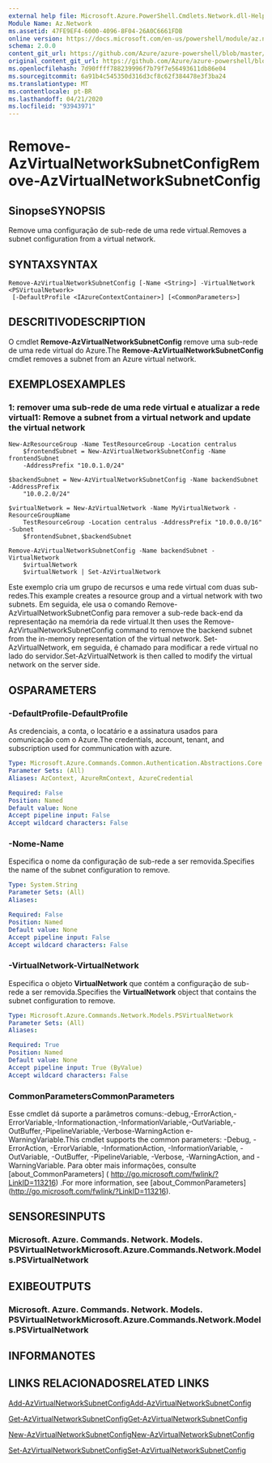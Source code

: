 ```yaml
---
external help file: Microsoft.Azure.PowerShell.Cmdlets.Network.dll-Help.xml
Module Name: Az.Network
ms.assetid: 47FE9EF4-6000-4096-8F04-26A0C6661FDB
online version: https://docs.microsoft.com/en-us/powershell/module/az.network/remove-azvirtualnetworksubnetconfig
schema: 2.0.0
content_git_url: https://github.com/Azure/azure-powershell/blob/master/src/Network/Network/help/Remove-AzVirtualNetworkSubnetConfig.md
original_content_git_url: https://github.com/Azure/azure-powershell/blob/master/src/Network/Network/help/Remove-AzVirtualNetworkSubnetConfig.md
ms.openlocfilehash: 7d90ffff788239996f7b79f7e56493611db86e04
ms.sourcegitcommit: 6a91b4c545350d316d3cf8c62f384478e3f3ba24
ms.translationtype: MT
ms.contentlocale: pt-BR
ms.lasthandoff: 04/21/2020
ms.locfileid: "93943971"
---
```

# <span data-ttu-id="5e321-101">Remove-AzVirtualNetworkSubnetConfig</span><span class="sxs-lookup"><span data-stu-id="5e321-101">Remove-AzVirtualNetworkSubnetConfig</span></span>

## <span data-ttu-id="5e321-102">Sinopse</span><span class="sxs-lookup"><span data-stu-id="5e321-102">SYNOPSIS</span></span>
<span data-ttu-id="5e321-103">Remove uma configuração de sub-rede de uma rede virtual.</span><span class="sxs-lookup"><span data-stu-id="5e321-103">Removes a subnet configuration from a virtual network.</span></span>

## <span data-ttu-id="5e321-104">SYNTAX</span><span class="sxs-lookup"><span data-stu-id="5e321-104">SYNTAX</span></span>

```
Remove-AzVirtualNetworkSubnetConfig [-Name <String>] -VirtualNetwork <PSVirtualNetwork>
 [-DefaultProfile <IAzureContextContainer>] [<CommonParameters>]
```

## <span data-ttu-id="5e321-105">DESCRITIVO</span><span class="sxs-lookup"><span data-stu-id="5e321-105">DESCRIPTION</span></span>
<span data-ttu-id="5e321-106">O cmdlet **Remove-AzVirtualNetworkSubnetConfig** remove uma sub-rede de uma rede virtual do Azure.</span><span class="sxs-lookup"><span data-stu-id="5e321-106">The **Remove-AzVirtualNetworkSubnetConfig** cmdlet removes a subnet from an Azure virtual network.</span></span>

## <span data-ttu-id="5e321-107">EXEMPLOS</span><span class="sxs-lookup"><span data-stu-id="5e321-107">EXAMPLES</span></span>

### <span data-ttu-id="5e321-108">1: remover uma sub-rede de uma rede virtual e atualizar a rede virtual</span><span class="sxs-lookup"><span data-stu-id="5e321-108">1: Remove a subnet from a virtual network and update the virtual network</span></span>
```
New-AzResourceGroup -Name TestResourceGroup -Location centralus
    $frontendSubnet = New-AzVirtualNetworkSubnetConfig -Name frontendSubnet 
    -AddressPrefix "10.0.1.0/24"

$backendSubnet = New-AzVirtualNetworkSubnetConfig -Name backendSubnet -AddressPrefix 
    "10.0.2.0/24"

$virtualNetwork = New-AzVirtualNetwork -Name MyVirtualNetwork -ResourceGroupName 
    TestResourceGroup -Location centralus -AddressPrefix "10.0.0.0/16" -Subnet 
    $frontendSubnet,$backendSubnet

Remove-AzVirtualNetworkSubnetConfig -Name backendSubnet -VirtualNetwork 
    $virtualNetwork
    $virtualNetwork | Set-AzVirtualNetwork
```

<span data-ttu-id="5e321-109">Este exemplo cria um grupo de recursos e uma rede virtual com duas sub-redes.</span><span class="sxs-lookup"><span data-stu-id="5e321-109">This example creates a resource group and a virtual network with two subnets.</span></span> <span data-ttu-id="5e321-110">Em seguida, ele usa o comando Remove-AzVirtualNetworkSubnetConfig para remover a sub-rede back-end da representação na memória da rede virtual.</span><span class="sxs-lookup"><span data-stu-id="5e321-110">It then uses the Remove-AzVirtualNetworkSubnetConfig command to remove the backend subnet from the in-memory representation of the virtual network.</span></span> <span data-ttu-id="5e321-111">Set-AzVirtualNetwork, em seguida, é chamado para modificar a rede virtual no lado do servidor.</span><span class="sxs-lookup"><span data-stu-id="5e321-111">Set-AzVirtualNetwork is then called to modify the virtual network on the server side.</span></span>

## <span data-ttu-id="5e321-112">OS</span><span class="sxs-lookup"><span data-stu-id="5e321-112">PARAMETERS</span></span>

### <span data-ttu-id="5e321-113">-DefaultProfile</span><span class="sxs-lookup"><span data-stu-id="5e321-113">-DefaultProfile</span></span>
<span data-ttu-id="5e321-114">As credenciais, a conta, o locatário e a assinatura usados para comunicação com o Azure.</span><span class="sxs-lookup"><span data-stu-id="5e321-114">The credentials, account, tenant, and subscription used for communication with azure.</span></span>

```yaml
Type: Microsoft.Azure.Commands.Common.Authentication.Abstractions.Core.IAzureContextContainer
Parameter Sets: (All)
Aliases: AzContext, AzureRmContext, AzureCredential

Required: False
Position: Named
Default value: None
Accept pipeline input: False
Accept wildcard characters: False
```

### <span data-ttu-id="5e321-115">-Nome</span><span class="sxs-lookup"><span data-stu-id="5e321-115">-Name</span></span>
<span data-ttu-id="5e321-116">Especifica o nome da configuração de sub-rede a ser removida.</span><span class="sxs-lookup"><span data-stu-id="5e321-116">Specifies the name of the subnet configuration to remove.</span></span>

```yaml
Type: System.String
Parameter Sets: (All)
Aliases:

Required: False
Position: Named
Default value: None
Accept pipeline input: False
Accept wildcard characters: False
```

### <span data-ttu-id="5e321-117">-VirtualNetwork</span><span class="sxs-lookup"><span data-stu-id="5e321-117">-VirtualNetwork</span></span>
<span data-ttu-id="5e321-118">Especifica o objeto **VirtualNetwork** que contém a configuração de sub-rede a ser removida.</span><span class="sxs-lookup"><span data-stu-id="5e321-118">Specifies the **VirtualNetwork** object that contains the subnet configuration to remove.</span></span>

```yaml
Type: Microsoft.Azure.Commands.Network.Models.PSVirtualNetwork
Parameter Sets: (All)
Aliases:

Required: True
Position: Named
Default value: None
Accept pipeline input: True (ByValue)
Accept wildcard characters: False
```

### <span data-ttu-id="5e321-119">CommonParameters</span><span class="sxs-lookup"><span data-stu-id="5e321-119">CommonParameters</span></span>
<span data-ttu-id="5e321-120">Esse cmdlet dá suporte a parâmetros comuns:-debug,-ErrorAction,-ErrorVariable,-Informationaction,-InformationVariable,-OutVariable,-OutBuffer,-PipelineVariable,-Verbose-WarningAction e-WarningVariable.</span><span class="sxs-lookup"><span data-stu-id="5e321-120">This cmdlet supports the common parameters: -Debug, -ErrorAction, -ErrorVariable, -InformationAction, -InformationVariable, -OutVariable, -OutBuffer, -PipelineVariable, -Verbose, -WarningAction, and -WarningVariable.</span></span> <span data-ttu-id="5e321-121">Para obter mais informações, consulte [about_CommonParameters] ( http://go.microsoft.com/fwlink/?LinkID=113216) .</span><span class="sxs-lookup"><span data-stu-id="5e321-121">For more information, see [about_CommonParameters] (http://go.microsoft.com/fwlink/?LinkID=113216).</span></span>

## <span data-ttu-id="5e321-122">SENSORES</span><span class="sxs-lookup"><span data-stu-id="5e321-122">INPUTS</span></span>

### <span data-ttu-id="5e321-123">Microsoft. Azure. Commands. Network. Models. PSVirtualNetwork</span><span class="sxs-lookup"><span data-stu-id="5e321-123">Microsoft.Azure.Commands.Network.Models.PSVirtualNetwork</span></span>

## <span data-ttu-id="5e321-124">EXIBE</span><span class="sxs-lookup"><span data-stu-id="5e321-124">OUTPUTS</span></span>

### <span data-ttu-id="5e321-125">Microsoft. Azure. Commands. Network. Models. PSVirtualNetwork</span><span class="sxs-lookup"><span data-stu-id="5e321-125">Microsoft.Azure.Commands.Network.Models.PSVirtualNetwork</span></span>

## <span data-ttu-id="5e321-126">INFORMA</span><span class="sxs-lookup"><span data-stu-id="5e321-126">NOTES</span></span>

## <span data-ttu-id="5e321-127">LINKS RELACIONADOS</span><span class="sxs-lookup"><span data-stu-id="5e321-127">RELATED LINKS</span></span>

[<span data-ttu-id="5e321-128">Add-AzVirtualNetworkSubnetConfig</span><span class="sxs-lookup"><span data-stu-id="5e321-128">Add-AzVirtualNetworkSubnetConfig</span></span>](./Add-AzVirtualNetworkSubnetConfig.md)

[<span data-ttu-id="5e321-129">Get-AzVirtualNetworkSubnetConfig</span><span class="sxs-lookup"><span data-stu-id="5e321-129">Get-AzVirtualNetworkSubnetConfig</span></span>](./Get-AzVirtualNetworkSubnetConfig.md)

[<span data-ttu-id="5e321-130">New-AzVirtualNetworkSubnetConfig</span><span class="sxs-lookup"><span data-stu-id="5e321-130">New-AzVirtualNetworkSubnetConfig</span></span>](./New-AzVirtualNetworkSubnetConfig.md)

[<span data-ttu-id="5e321-131">Set-AzVirtualNetworkSubnetConfig</span><span class="sxs-lookup"><span data-stu-id="5e321-131">Set-AzVirtualNetworkSubnetConfig</span></span>](./Set-AzVirtualNetworkSubnetConfig.md)


